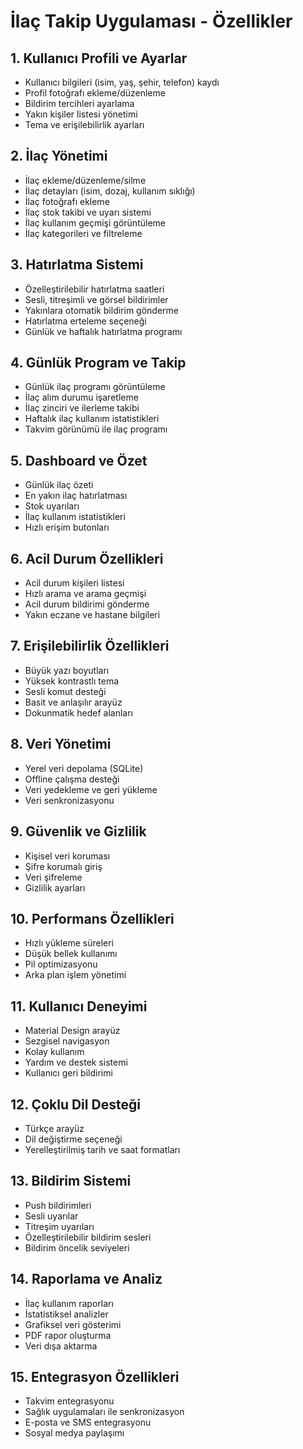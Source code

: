 # İlaç Takip Uygulaması - Özellikler

## 1. Kullanıcı Profili ve Ayarlar

- Kullanıcı bilgileri (isim, yaş, şehir, telefon) kaydı
- Profil fotoğrafı ekleme/düzenleme
- Bildirim tercihleri ayarlama
- Yakın kişiler listesi yönetimi
- Tema ve erişilebilirlik ayarları

## 2. İlaç Yönetimi

- İlaç ekleme/düzenleme/silme
- İlaç detayları (isim, dozaj, kullanım sıklığı)
- İlaç fotoğrafı ekleme
- İlaç stok takibi ve uyarı sistemi
- İlaç kullanım geçmişi görüntüleme
- İlaç kategorileri ve filtreleme

## 3. Hatırlatma Sistemi

- Özelleştirilebilir hatırlatma saatleri
- Sesli, titreşimli ve görsel bildirimler
- Yakınlara otomatik bildirim gönderme
- Hatırlatma erteleme seçeneği
- Günlük ve haftalık hatırlatma programı

## 4. Günlük Program ve Takip

- Günlük ilaç programı görüntüleme
- İlaç alım durumu işaretleme
- İlaç zinciri ve ilerleme takibi
- Haftalık ilaç kullanım istatistikleri
- Takvim görünümü ile ilaç programı

## 5. Dashboard ve Özet

- Günlük ilaç özeti
- En yakın ilaç hatırlatması
- Stok uyarıları
- İlaç kullanım istatistikleri
- Hızlı erişim butonları

## 6. Acil Durum Özellikleri

- Acil durum kişileri listesi
- Hızlı arama ve arama geçmişi
- Acil durum bildirimi gönderme
- Yakın eczane ve hastane bilgileri

## 7. Erişilebilirlik Özellikleri

- Büyük yazı boyutları
- Yüksek kontrastlı tema
- Sesli komut desteği
- Basit ve anlaşılır arayüz
- Dokunmatik hedef alanları

## 8. Veri Yönetimi

- Yerel veri depolama (SQLite)
- Offline çalışma desteği
- Veri yedekleme ve geri yükleme
- Veri senkronizasyonu

## 9. Güvenlik ve Gizlilik

- Kişisel veri koruması
- Şifre korumalı giriş
- Veri şifreleme
- Gizlilik ayarları

## 10. Performans Özellikleri

- Hızlı yükleme süreleri
- Düşük bellek kullanımı
- Pil optimizasyonu
- Arka plan işlem yönetimi

## 11. Kullanıcı Deneyimi

- Material Design arayüz
- Sezgisel navigasyon
- Kolay kullanım
- Yardım ve destek sistemi
- Kullanıcı geri bildirimi

## 12. Çoklu Dil Desteği

- Türkçe arayüz
- Dil değiştirme seçeneği
- Yerelleştirilmiş tarih ve saat formatları

## 13. Bildirim Sistemi

- Push bildirimleri
- Sesli uyarılar
- Titreşim uyarıları
- Özelleştirilebilir bildirim sesleri
- Bildirim öncelik seviyeleri

## 14. Raporlama ve Analiz

- İlaç kullanım raporları
- İstatistiksel analizler
- Grafiksel veri gösterimi
- PDF rapor oluşturma
- Veri dışa aktarma

## 15. Entegrasyon Özellikleri

- Takvim entegrasyonu
- Sağlık uygulamaları ile senkronizasyon
- E-posta ve SMS entegrasyonu
- Sosyal medya paylaşımı
